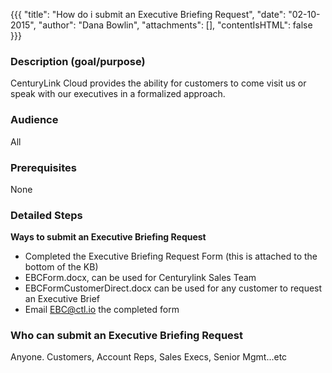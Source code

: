 {{{
  "title": "How do i submit an Executive Briefing Request",
  "date": "02-10-2015",
  "author": "Dana Bowlin",
  "attachments": [],
  "contentIsHTML": false
}}}

### Description (goal/purpose)

CenturyLink Cloud provides the ability for customers to come visit us or speak with our executives in a formalized approach.

### Audience

All

### Prerequisites

None

### Detailed Steps

**Ways to submit an Executive Briefing Request**

* Completed the Executive Briefing Request Form (this is attached to the bottom of the KB)
* EBCForm.docx, can be used for Centurylink Sales Team
* EBCFormCustomerDirect.docx can be used for any customer to request an Executive Brief
* Email EBC@ctl.io the completed form


### Who can submit an Executive Briefing Request

Anyone. Customers, Account Reps, Sales Execs, Senior Mgmt...etc
